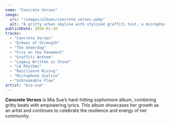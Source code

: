 ```yaml
---
name: "Concrete Verses"
image:
  src: "/images/albums/concrete_verses.webp"
  alt: "A gritty urban skyline with stylized graffiti text, a microphone embedded in the concrete, and vibrant pops of red and yellow, featuring mia-sue's 'MS' logo prominently at the top."
publishDate: 2026-01-30
tracks:
  - "Concrete Verses"
  - "Echoes of Strength"
  - "The Underdog"
  - "Fire on the Pavement"
  - "Graffiti Anthem"
  - "Legacy Written in Stone"
  - "LA Rhythms"
  - "Resilience Rising"
  - "Microphone Justice"
  - "Unbreakable Flow"
artist: "mia-sue"
---
```


**Concrete Verses** is Mia Sue’s hard-hitting sophomore album, combining gritty beats with empowering lyrics. This album showcases her growth as an artist and continues to celebrate the resilience and energy of her community.
